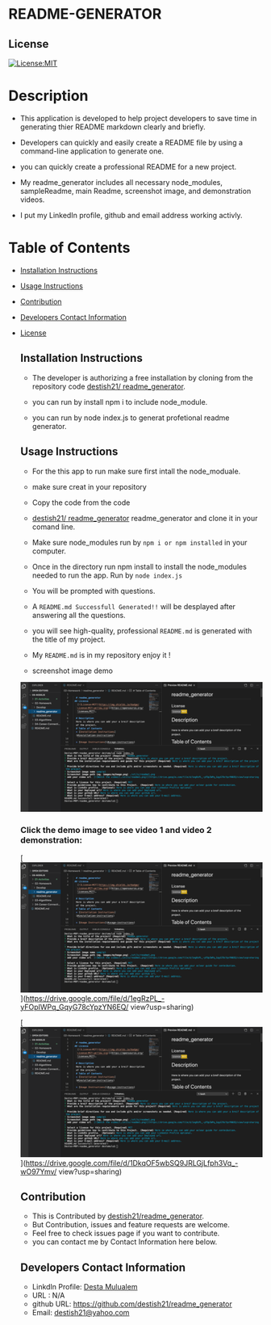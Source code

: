 
# README-GENERATOR
 ## License
   [![License:MIT](https://img.shields.io/badge/License-MIT-yellow.svg)](https://opensource.org/licenses/MIT)

  # Description

   * This application is developed to help project developers to save time in generating thier README markdown clearly and briefly.

   * Developers can quickly and easily create a README file by using a command-line application to generate one. 

   * you can quickly create a professional README for a new project.
   * My readme_generator includes all necessary node_modules, sampleReadme, main Readme, screenshot image, and demonstration videos.
   * I put my LinkedIn profile, github and email address working activly.

  # Table of Contents

   * [Installation Instructions](#installation-instructions)
  
   * [Usage Instructions](#usage-instructions)
  
   * [Contribution](#Contribution)
  
   * [Developers Contact Information](#Developers-Contact-Information)
  
  
* [License](#license)

  ## Installation Instructions

   * The developer is authorizing a free installation by cloning from the repository code [destish21/
   readme_generator](https://github.com/destish21/readme_generator).

   * you can run by install npm i to include node_module.

   * you can run by node index.js to generat profetional  readme generator.
  
  ## Usage Instructions

   * For the this app to run make sure first 
   intall the node_moduale.

   * make sure creat in your repository 

   * Copy the code from the code 
   * [destish21/
    readme_generator](https://github.com/destish21/readme_generator) 
    readme_generator and clone it in your comand line.

   * Make sure node_modules run by `npm i or npm installed`
     in your computer.

   * Once in the directory run npm install to install the node_modules needed to run the app.
    Run by `node index.js`

   * You will be prompted with questions.

   * A `README.md Successfull Generated!!`  will be desplayed after answering all the questions.

   * you will see high-quality, professional `README.md` is generated with the title of my project.

   * My `README.md` is in my repository enjoy it !
   * screenshot image demo
 
  ![readme_generator](./utils/Readme2.jpg)
  
  ### Click the demo image to see video 1 and video 2 demonstration:  


  [![Watch the video1](./utils/Readme2.jpg)](https://drive.google.com/file/d/1egRzPL_-yFOpIWPq_GqyG78cYpzYN6EQ/ view?usp=sharing)
  
  [![Watch the video2](./utils/Readme2.jpg)](https://drive.google.com/file/d/1DkqOF5wbSQ9JRLGjLfph3Vq_-wO97Ymv/  view?usp=sharing)
    
  
  ## Contribution
  
   * This is Contributed by [destish21/readme_generator](https://github.com/destish21/readme_generator). 
   * But Contribution, issues and feature requests are welcome.
   * Feel free to check issues page if you want to contribute. 
   * you can contact me by Contact Information here below.

  ## Developers Contact Information
   * LinkdIn Profile: [Desta Mulualem](https://www.linkedin.com/in/desta-mulualem-6718b1203/)
   * URL : N/A
   * github URL: https://github.com/destish21/readme_generator
   * Email: destish21@yahoo.com
   
